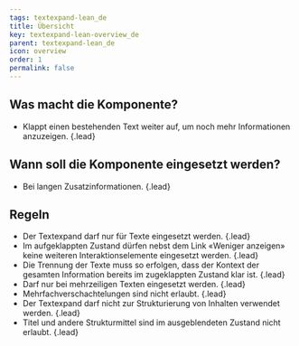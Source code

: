```yaml
---
tags: textexpand-lean_de
title: Übersicht
key: textexpand-lean-overview_de
parent: textexpand-lean_de
icon: overview
order: 1
permalink: false  
---
```


## Was macht die Komponente?
* Klappt einen bestehenden Text weiter auf, um noch mehr Informationen anzuzeigen. {.lead}

## Wann soll die Komponente eingesetzt werden?
* Bei langen Zusatzinformationen. {.lead}

## Regeln 
* Der Textexpand darf nur für Texte eingesetzt werden. {.lead}
* Im aufgeklappten Zustand dürfen nebst dem <sbb-link variant="inline" type="button" href="/{{page.lang}}/design-system/lean/components/link/">Link</sbb-link> «Weniger anzeigen» keine weiteren Interaktionselemente eingesetzt werden. {.lead}
* Die Trennung der Texte muss so erfolgen, dass der Kontext der gesamten Information bereits im zugeklappten Zustand klar ist. {.lead}
* Darf nur bei mehrzeiligen Texten eingesetzt werden. {.lead}
* Mehrfachverschachtelungen sind nicht erlaubt. {.lead}
* Der Textexpand darf nicht zur Strukturierung von Inhalten verwendet werden. {.lead}
* Titel und andere Strukturmittel sind im ausgeblendeten Zustand nicht erlaubt. {.lead}

